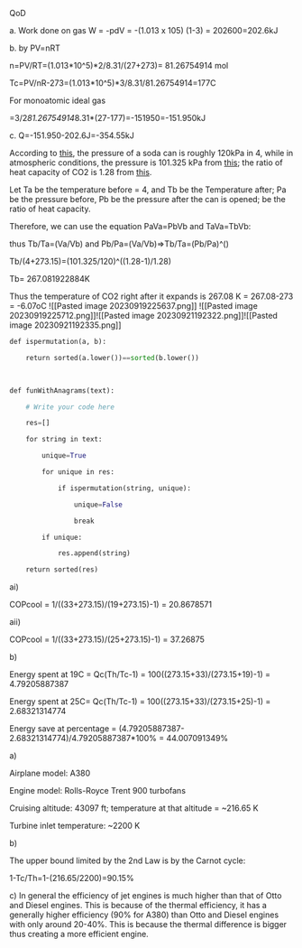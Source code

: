 QoD

a. Work done on gas W = -pdV = -(1.013 x 105) (1-3) = 202600=202.6kJ

b. by PV=nRT

n=PV/RT=(1.013*10^5)*2/8.31/(27+273)= 81.26754914 mol

Tc=PV/nR-273=(1.013*10^5)*3/8.31/81.26754914=177C

For monoatomic ideal gas

=3/2*81.26754914*8.31*(27-177)=-151950=-151.950kJ

c. Q=-151.950-202.6J=-354.55kJ


According to [this](https://hypertextbook.com/facts/2000/SeemaMeraj.shtml#:~:text=On%20average%2C%20the%2012%20ounce,contains%20210%20kPa%20of%20pressure.), the pressure of a soda can is roughly 120kPa in 4, while in atmospheric conditions, the pressure is 101.325 kPa from [this](https://www.noaa.gov/jetstream/atmosphere/air-pressure#:~:text=The%20standard%20pressure%20at%20sea,the%20atmosphere%20decreases%20with%20height.&text=The%20atoms%20and%20molecules%20that,constantly%20moving%20in%20random%20directions.); the ratio of heat capacity of CO2 is 1.28 from [this](https://www.engineeringtoolbox.com/specific-heat-ratio-d_608.html).

Let Ta be the temperature before = 4, and Tb be the Temperature after; Pa be the pressure before, Pb be the pressure after the can is opened;  be the ratio of heat capacity.

Therefore, we can use the equation PaVa=PbVb and TaVa=TbVb:

thus Tb/Ta=(Va/Vb) and Pb/Pa=(Va/Vb)=>Tb/Ta=(Pb/Pa)^()

Tb/(4+273.15)=(101.325/120)^((1.28-1)/1.28)

Tb= 267.081922884K

Thus the temperature of CO2 right after it expands is 267.08 K = 267.08-273 = -6.07oC
![[Pasted image 20230919225637.png]]
![[Pasted image 20230919225712.png]]![[Pasted image 20230921192322.png]]![[Pasted image 20230921192335.png]]


```python
def ispermutation(a, b):

    return sorted(a.lower())==sorted(b.lower())

  

def funWithAnagrams(text):

    # Write your code here

    res=[]

    for string in text:

        unique=True

        for unique in res:

            if ispermutation(string, unique):

                unique=False

                break

        if unique:

            res.append(string)

    return sorted(res)
```


ai)

COPcool = 1/((33+273.15)/(19+273.15)-1) = 20.8678571

aii)

COPcool = 1/((33+273.15)/(25+273.15)-1) = 37.26875

b)

Energy spent at 19C = Qc(Th/Tc-1) = 100((273.15+33)/(273.15+19)-1) = 4.79205887387

Energy spent at 25C= Qc(Th/Tc-1) = 100((273.15+33)/(273.15+25)-1) = 2.68321314774

Energy save at percentage = (4.79205887387-2.68321314774)/4.79205887387*100% = 44.007091349%

a)

Airplane model: A380

Engine model: Rolls-Royce Trent 900 turbofans

Cruising altitude: 43097 ft; temperature at that altitude = ~216.65 K

Turbine inlet temperature: ~2200 K

b)

The upper bound limited by the 2nd Law is by the Carnot cycle:

1-Tc/Th=1-(216.65/2200)=90.15%

c) In general the efficiency of jet engines is much higher than that of Otto and Diesel engines. This is because of the thermal efficiency, it has a generally higher efficiency (90% for A380) than Otto and Diesel engines with only around 20-40%. This is because the thermal difference is bigger thus creating a more efficient engine.